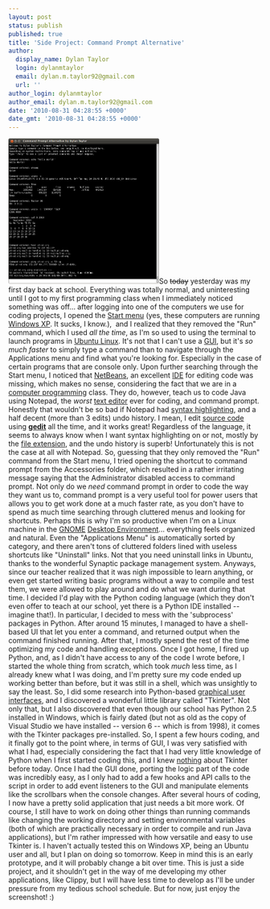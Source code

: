 ```yaml
---
layout: post
status: publish
published: true
title: 'Side Project: Command Prompt Alternative'
author:
  display_name: Dylan Taylor
  login: dylanmtaylor
  email: dylan.m.taylor92@gmail.com
  url: ''
author_login: dylanmtaylor
author_email: dylan.m.taylor92@gmail.com
date: '2010-08-31 04:28:55 +0000'
date_gmt: '2010-08-31 04:28:55 +0000'
---
```

<p><a href="/images/blog/2010/08/screenshot-command-prompt-alternative-by-dylan-taylor.png"><img class="alignleft size-medium wp-image-603" title="Command Prompt Alternative Screenshot" src="/images/blog/2010/08/screenshot-command-prompt-alternative-by-dylan-taylor.png?w=300" alt="" width="300" height="289" /></a>So <span style="text-decoration:line-through;">today</span> yesterday was my first day back at school. Everything was totally normal, and uninteresting until I got to my first programming class when I immediately noticed something was off... after logging into one of the computers we use for coding projects, I opened the <a class="zem_slink" title="Start menu" rel="wikipedia" href="http://en.wikipedia.org/wiki/Start_menu">Start menu</a> (yes, these computers are running <a class="zem_slink" title="Windows XP" rel="wikipedia" href="http://en.wikipedia.org/wiki/Windows_XP">Windows XP</a>. It sucks, I know.),  and I realized that they removed the "Run" command, which I used <em>all the time</em>, as I'm so used to using the terminal to launch programs in <a class="zem_slink" title="Ubuntu (operating system)" rel="homepage" href="http://www.ubuntu.com/">Ubuntu Linux</a>. It's not that I can't use a <a class="zem_slink" title="Graphical user interface" rel="wikipedia" href="http://en.wikipedia.org/wiki/Graphical_user_interface">GUI</a>, but it's <em>so much faster</em> to simply type a command than to navigate through the Applications menu and find what you're looking for. Especially in the case of certain programs that are console only. Upon further searching through the Start menu, I noticed that <a class="zem_slink" title="NetBeans" rel="homepage" href="http://www.netbeans.org">NetBeans</a>, an excellent <a class="zem_slink" title="Integrated development environment" rel="wikipedia" href="http://en.wikipedia.org/wiki/Integrated_development_environment">IDE</a> for editing code was missing, which makes no sense, considering the fact that we are in a <a class="zem_slink" title="Computer programming" rel="wikipedia" href="http://en.wikipedia.org/wiki/Computer_programming">computer programming</a> class. They do, however, teach us to code Java using Notepad, the <em>worst</em> <a class="zem_slink" title="Text editor" rel="wikipedia" href="http://en.wikipedia.org/wiki/Text_editor">text editor</a> ever for coding, and command prompt. Honestly that wouldn't be so bad if Notepad had <a class="zem_slink" title="Syntax highlighting" rel="wikipedia" href="http://en.wikipedia.org/wiki/Syntax_highlighting">syntax highlighting</a>, and a half decent (more than 3 edits) undo history. I mean, I edit <a class="zem_slink" title="Source code" rel="wikipedia" href="http://en.wikipedia.org/wiki/Source_code">source code</a> using <a title="gedit" href="http://projects.gnome.org/gedit/"><strong>gedit</strong></a> all the time, and it works great! Regardless of the language, it seems to always know when I want syntax highlighting on or not, mostly by the <a class="zem_slink" title="Filename extension" rel="wikipedia" href="http://en.wikipedia.org/wiki/Filename_extension">file extension</a>, and the undo history is superb! Unfortunately this is not the case at all with Notepad. So, guessing that they only removed the "Run" command from the Start menu, I tried opening the shortcut to command prompt from the Accessories folder, which resulted in a rather irritating message saying that the Administrator disabled access to command prompt. Not only do we <em>need</em> command prompt in order to code the way they want us to, command prompt is a very useful tool for power users that allows you to get work done at a much faster rate, as you don't have to spend as much time searching through cluttered menus and looking for shortcuts. Perhaps this is why I'm so productive when I'm on a Linux machine in the <a class="zem_slink" title="GNOME" rel="homepage" href="http://www.gnome.org/">GNOME</a> <a class="zem_slink" title="Desktop environment" rel="wikipedia" href="http://en.wikipedia.org/wiki/Desktop_environment">Desktop Environment</a>... everything feels organized and natural. Even the "Applications Menu" is automatically sorted by category, and there aren't tons of cluttered folders lined with useless shortcuts like "Uninstall" links. Not that you need uninstall links in Ubuntu, thanks to the wonderful Synaptic package management system. Anyways, since our teacher realized that it was nigh impossible to learn anything, or even get started writing basic programs without a way to compile and test them, we were allowed to play around and do what we want during that time. I decided I'd play with the Python coding language (which they don't even offer to teach at our school, yet there is a Python IDE installed -- imagine that!). In particular, I decided to mess with the 'subprocess' packages in Python. After around 15 minutes, I managed to have a shell-based UI that let you enter a command, and returned output when the command finished running. After that, I mostly spend the rest of the time optimizing my code and handling exceptions. Once I got home, I fired up Python, and, as I didn't have access to any of the code I wrote before, I started the whole thing from scratch, which took <em>much</em> less time, as I already knew what I was doing, and I'm pretty sure my code ended up working better than before, but it was still in a shell, which was unsightly to say the least. So, I did some research into Python-based <a class="zem_slink" title="Graphical user interface" rel="wikipedia" href="http://en.wikipedia.org/wiki/Graphical_user_interface">graphical user interfaces</a>, and I discovered a wonderful little library called "Tkinter". Not only that, but I also discovered that even though our school has Python 2.5 installed in Windows, which is fairly dated (but not as old as the copy of Visual Studio we have installed -- version 6 -- which is from 1998), it comes with the Tkinter packages pre-installed. So, I spent a few hours coding, and it finally got to the point where, in terms of GUI, I was very satisfied with what I had, especially considering the fact that I had very little knowledge of Python when I first started coding this, and I knew <span style="text-decoration:underline;">nothing</span> about Tkinter before today. Once I had the GUI done, porting the logic part of the code was incredibly easy, as I only had to add a few hooks and API calls to the script in order to add event listeners to the GUI and manipulate elements like the scrollbars when the console changes. After several hours of coding, I now have a pretty solid application that just needs a bit more work. Of course, I still have to work on doing other things than running commands like changing the working directory and setting environmental variables (both of which are practically necessary in order to compile and run Java applications), but I'm rather impressed with how versatile and easy to use Tkinter is. I haven't actually tested this on Windows XP, being an Ubuntu user and all, but I plan on doing so tomorrow. Keep in mind this is an early prototype, and it will probably change a bit over time. This is just a side project, and it shouldn't get in the way of me developing my other applications, like Clippy, but I will have less time to develop as I'll be under pressure from my tedious school schedule. But for now, just enjoy the screenshot! :)</p>
